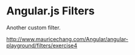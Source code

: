 # Angular.js Filters

Another custom filter.


http://www.mauricechang.com/Angular/angular-playground/filters/exercise4